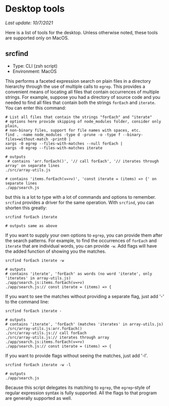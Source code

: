 # Desktop tools

*Last update: 10/7/2021*

Here is a list of tools for the desktop. Unless otherwise noted, these tools are supported only on MacOS.

## srcfind

* Type: CLI (zsh script)
* Environment: MacOS

This performs a faceted expression search on plain files in a directory hierarchy through the use of multiple calls to `egrep`.  This provides a convenient means of locating all files that contain occurrences of multiple strings. For example, suppose you had a directory of source code and you needed to find all files that contain both the strings `forEach` and `iterate`.  You can enter this command:

```
# List all files that contain the strings "forEach" and "iterate"
# options here provide skipping of node_modules folder, consider only plain,
# non-binary files, support for file names with spaces, etc.
find . -name node_modules -type d -prune -o -type f --binary-files=without-match -print0 |
xargs -0 egrep --files-with-matches --null forEach |
xargs -0 egrep --files-with-matches iterate

# outputs
 # contains 'arr.forEach()', '// call forEach', '// iterates through array' on separate lines
./src/array-utils.js 

# contains 'items.forEach(v=>v)', 'const iterate = (items) => {' on separate lines
./app/search.js 
```
but this is a lot to type with a lot of commands and options to remember. `srcfind` provides a driver for the same operation.  With `srcfind`, you can shorten this greatly:
```
srcfind forEach iterate

# outputs same as above
```
If you want to supply your own options to `egrep`, you can provide them after the search patterns. For example, to find the occurrences of `forEach` and `iterate` that are individual words, you can provide `-w`.  Add flags will have the added function of showing you the matches.
```
srcfind forEach iterate -w

# outputs
# contains 'iterate', 'forEach' as words (no word 'iterate', only 'iterates' in array-utils.js)
./app/search.js:items.forEach(v=>v)
./app/search.js:// const iterate = (items) => {
```
If you want to see the matches without providing a separate flag, just add '-' to the command line:
```
srcfind forEach iterate -

# outputs
# contains 'iterate', 'forEach' (matches 'iterates' in array-utils.js)
./src/array-utils.js:arr.forEach()
./src/array-utils.js:// call forEach
./src/array-utils.js:// iterates through array
./app/search.js:items.forEach(v=>v)
./app/search.js:// const iterate = (items) => {
```
If you want to provide flags without seeing the matches, just add '-l'.
```
srcfind forEach iterate -w -l

# outputs
./app/search.js
```
Because this script delegates its matching to `egrep`, the `egrep`-style of regular expression syntax is fully supported.  All the flags to that program are generally supported as well.